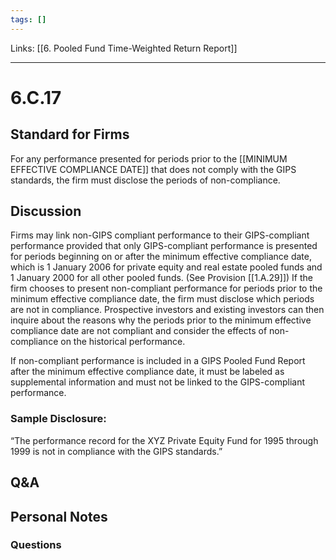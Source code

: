 ```yaml
---
tags: []
---
```

Links: [[6. Pooled Fund Time-Weighted Return Report]]
___
# 6.C.17
## Standard for Firms
For any performance presented for periods prior to the [[MINIMUM EFFECTIVE COMPLIANCE DATE]] that does not comply with the GIPS standards, the firm must disclose the periods of non-compliance.
## Discussion
Firms may link non-GIPS compliant performance to their GIPS-compliant performance provided that only GIPS-compliant performance is presented for periods beginning on or after the minimum effective compliance date, which is 1 January 2006 for private equity and real estate pooled funds and 1 January 2000 for all other pooled funds. (See Provision [[1.A.29]]) If the firm chooses to present non-compliant performance for periods prior to the minimum effective compliance date, the firm must disclose which periods are not in compliance. Prospective investors and existing investors can then inquire about the reasons why the periods prior to the minimum effective compliance date are not compliant and consider the effects of non-compliance on the historical performance.

If non-compliant performance is included in a GIPS Pooled Fund Report after the minimum effective compliance date, it must be labeled as supplemental information and must not be linked to the GIPS-compliant performance.

### Sample Disclosure:
“The performance record for the XYZ Private Equity Fund for 1995 through 1999 is not in compliance with the GIPS standards.”
## Q&A

## Personal Notes

### Questions